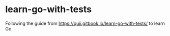 # learn-go-with-tests
Following the guide from https://quii.gitbook.io/learn-go-with-tests/ to learn Go
